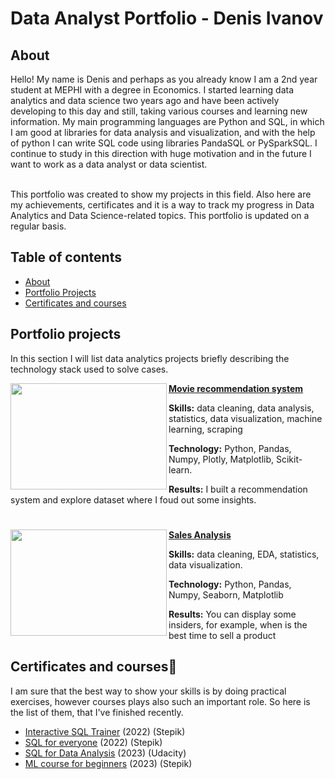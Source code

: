 # Data Analyst Portfolio - Denis Ivanov

## About
Hello! My name is Denis and perhaps as you already know I am a 2nd year student at MEPHI with a degree in Economics. I started learning data analytics and data science two years ago and have been actively developing to this day and still, taking various courses and learning new information. My main programming languages are Python and SQL, in which I am good at libraries for data analysis and visualization, and with the help of python I can write SQL code using libraries PandaSQL or PySparkSQL. I continue to study in this direction with huge motivation and in the future I want to work as a data analyst or data scientist. 

<br>
This portfolio was created to show my projects in this field. Also here are my achievements, certificates and it is a way to track my progress in Data Analytics and Data Science-related topics. This portfolio is updated on a regular basis.
<br>

## Table of contents
- [About](#about)
- [Portfolio Projects](#portfolio-projects)
- [Certificates and courses](#certificates-and-courses)



## Portfolio projects
In this section I will list data analytics projects briefly describing the technology stack used to solve cases.

<img align="left" width="250" height="170" src="https://cdnstatic.rg.ru/uploads/images/157/11/13/900.jpg"> **[Movie recommendation system](https://github.com/deNzik3/data_analytics_projects/blob/main/movie_rec.ipynb)**

**Skills:** data cleaning, data analysis, statistics, data visualization, machine learning, scraping 


**Technology:** Python, Pandas, Numpy, Plotly, Matplotlib, Scikit-learn.


**Results:** I built a recommendation system and explore dataset where I foud out some insights.  



#

<img align="left" width="250" height="170" src="http://www.bscorecard.net/wp-content/uploads/2018/04/grafico-sales-up-cover-article.png"> **[Sales Analysis](https://github.com/deNzik3/data_analytics_projects/blob/main/sales_EDA%2Bvisualization%2BSQL.ipynb)**

**Skills:** data cleaning, EDA, statistics, data visualization.  


**Technology:** Python, Pandas, Numpy, Seaborn, Matplotlib


**Results:** You can display some insiders, for example, when is the best time to sell a product



##























## Certificates and courses📜

I am sure that the best way to show your skills is by doing practical exercises, however courses plays also such an important role. So here is the list of them, that I've finished recently.

* [Interactive SQL Trainer](https://stepik.org/cert/1959546) (2022) (Stepik)
* [SQL for everyone](https://stepik.org/cert/1574139) (2022) (Stepik)
* [SQL for Data Analysis](https://disk.yandex.ru/i/AX2bJUKksYDbDg) (2023) (Udacity)
* [ML course for beginners](https://disk.yandex.ru/i/Sv_3XgOED6D1Ig) (2023) (Stepik)
